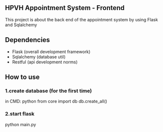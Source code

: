 ## HPVH Appointment System - Frontend

This project is about the back end of the appointment system by using Flask and Sqlalchemy

## Dependencies

- Flask (overall development framework)
- Sqlalchemy (database util)
- Restful (api development norms)

## How to use

### 1.create database (for the first time)
in CMD:
python
from core import db
db.create_all()

### 2.start flask
python main.py